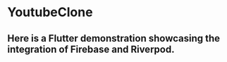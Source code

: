# YoutubeClone

## Here is a Flutter demonstration showcasing the integration of Firebase and Riverpod.
